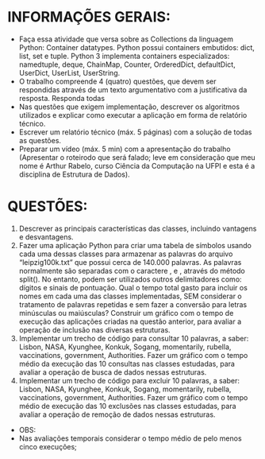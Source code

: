 # INFORMAÇÕES GERAIS:
- Faça essa atividade que versa sobre as Collections da linguagem Python: Container datatypes. 
Python possui containers embutidos: dict, list, set e tuple. Python 3 implementa
containers especializados: namedtuple, deque, ChainMap, Counter, OrderedDict, 
defaultDict, UserDict, UserList, UserString.
- O trabalho compreende 4 (quatro) questões, que devem ser respondidas através de 
um texto argumentativo com a justificativa da resposta. Responda todas
- Nas questões que exigem implementação, descrever os algoritmos utilizados e 
explicar como executar a aplicação em forma de relatório técnico.
- Escrever um relatório técnico (máx. 5 páginas) com a solução de todas as questões.
- Preparar um vídeo (máx. 5 min) com a apresentação do trabalho (Apresentar o roteirodo que será falado; leve em consideração que meu nome é Arthur Rabelo, curso Ciência da Computação na UFPI e esta é a disciplina de Estrutura de Dados).
# QUESTÕES:
1. Descrever as principais características das classes, incluindo vantagens e 
desvantagens.
2. Fazer uma aplicação Python para criar uma tabela de símbolos usando cada uma 
dessas classes para armazenar as palavras do arquivo “leipzig100k.txt” que possui 
cerca de 140.000 palavras. As palavras normalmente são separadas com o caractere 
<space>, <tab> e <newline>, através do método split(). No entanto, podem ser 
utilizados outros delimitadores como: dígitos e sinais de pontuação. Qual o tempo 
total gasto para incluir os nomes em cada uma das classes implementadas, SEM
considerar o tratamento de palavras repetidas e sem fazer a conversão para letras 
minúsculas ou maiúsculas? Construir um gráfico com o tempo de execução das 
aplicações criadas na questão anterior, para avaliar a operação de inclusão nas 
diversas estruturas.
3. Implementar um trecho de código para consultar 10 palavras, a saber: Lisbon, NASA, 
Kyunghee, Konkuk, Sogang, momentarily, rubella, vaccinations, government, 
Authorities. Fazer um gráfico com o tempo médio da execução das 10 consultas nas 
classes estudadas, para avaliar a operação de busca de dados nessas estruturas.
4. Implementar um trecho de código para excluir 10 palavras, a saber: Lisbon, NASA, 
Kyunghee, Konkuk, Sogang, momentarily, rubella, vaccinations, government, 
Authorities. Fazer um gráfico com o tempo médio de execução das 10 exclusões nas 
classes estudadas, para avaliar a operação de remoção de dados nessas estruturas.
- OBS:
- Nas avaliações temporais considerar o tempo médio de pelo menos cinco execuções;